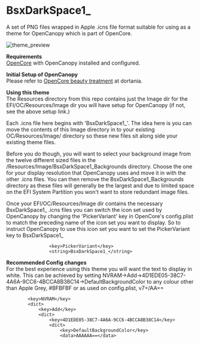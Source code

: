 # BsxDarkSpace1_
A set of PNG files wrapped in Apple .icns file format suitable for using as a theme for OpenCanopy which is part of OpenCore.

<img src="https://github.com/blackosx/BsxDarkSpace1_/blob/main/preview.jpg" alt="theme_preview" border="0">

**Requirements**<br>
[OpenCore](https://github.com/acidanthera/OpenCorePkg) with OpenCanopy installed and configured.

**Initial Setup of OpenCanopy**<br>
Please refer to [OpenCore beauty treatment](https://dortania.github.io/OpenCore-Post-Install/cosmetic/gui.html#setting-up-opencore-s-gui) at dortania.

**Using this theme**<br>
The Resources directory from this repo contains just the Image dir for the EFI/OC/Resources/Image dir you will have setup for OpenCanopy (if not, see the above setup link.)

Each .icns file here begins with 'BsxDarkSpace1_'. The idea here is you can move the contents of this Image directory in to your existing OC/Resources/Image/ directory so these new files sit along side your existing theme files. 

Before you do though, you will want to select your background image from the twelve different sized files in the /Resources/Image/BsxDarkSpace1_Backgrounds directory. Choose the one for your display resolution that OpenCanopy uses and move it in with the other .icns files. You can then remove the BsxDarkSpace1_Backgrounds directory as these files will generally be the largest and due to limited space on the EFI System Partition you won't want to store redundant image files.

Once your EFI/OC/Resources/Image dir contains the necessary BsxDarkSpace1_ .icns files you can switch the icon set used by OpenCanopy by changing the 'PickerVariant' key in OpenCore's config.plist to match the preceding name of the icon set you want to display. So to instruct OpenCanopy to use this icon set you want to set the PickerVariant key to BsxDarkSpace1_

```
                <key>PickerVariant</key>
                <string>BsxDarkSpace1_</string>
```

**Recommended Config changes**<br>
For the best experience using this theme you will want the text to display in white. This can be achieved by setting NVRAM->Add->4D1EDE05-38C7-4A6A-9CC6-4BCCA8B38C14->DefaultBackgroundColor to any colour other than Apple Grey, #BFBFBF or as used on config.plist, v7+/AA==

```
        <key>NVRAM</key>
        <dict>
            <key>Add</key>
            <dict>
                <key>4D1EDE05-38C7-4A6A-9CC6-4BCCA8B38C14</key>
                <dict>
                    <key>DefaultBackgroundColor</key>
                    <data>AAAAAA==</data>
```
